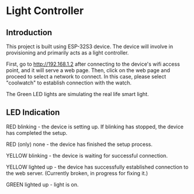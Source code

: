 # Light Controller

## Introduction
This project is built using ESP-32S3 device. 
The device will involve in provisioning and primarily acts as a light controller.

First, go to http://192.168.1.2 after connecting to the device's wifi access point, and it will serve a web page.
Then, click on the web page and proceed to select a network to connect. In this case, please select "coolwatch" to 
establish connection with the watch.

The Green LED lights are simulating the real life smart light.

## LED Indication
RED blinking      - the device is setting up. If blinking has stopped, the device has completed the setup.

RED (only) none   - the device has finished the setup process.

YELLOW blinking   - the device is waiting for successful connection.

YELLOW lighted up - the device has successfully established connection to the web server. (Currently broken, in progress for fixing it.)

GREEN lighted up  - light is on. 
